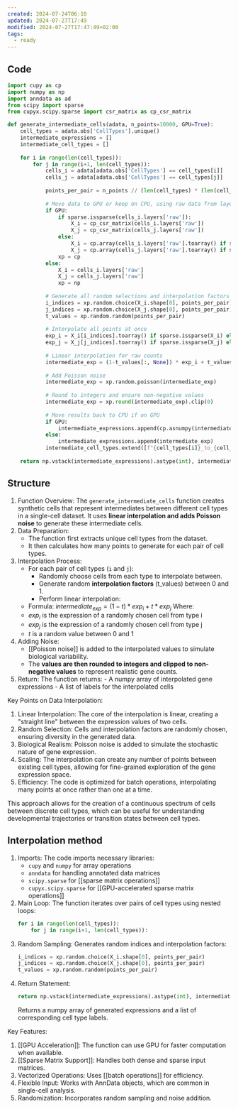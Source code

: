 ```yaml
---
created: 2024-07-24T06:10
updated: 2024-07-27T17:49
modified: 2024-07-27T17:47:49+02:00
tags:
  - ready
---
```


## Code

```python
import cupy as cp
import numpy as np
import anndata as ad
from scipy import sparse
from cupyx.scipy.sparse import csr_matrix as cp_csr_matrix

def generate_intermediate_cells(adata, n_points=10000, GPU=True):
    cell_types = adata.obs['CellTypes'].unique()
    intermediate_expressions = []
    intermediate_cell_types = []
    
    for i in range(len(cell_types)):
        for j in range(i+1, len(cell_types)):
            cells_i = adata[adata.obs['CellTypes'] == cell_types[i]]
            cells_j = adata[adata.obs['CellTypes'] == cell_types[j]]
            
            points_per_pair = n_points // (len(cell_types) * (len(cell_types) - 1) // 2)
            
            # Move data to GPU or keep on CPU, using raw data from layers
            if GPU:
                if sparse.issparse(cells_i.layers['raw']):
                    X_i = cp_csr_matrix(cells_i.layers['raw'])
                    X_j = cp_csr_matrix(cells_j.layers['raw'])
                else:
                    X_i = cp.array(cells_i.layers['raw'].toarray() if sparse.issparse(cells_i.layers['raw']) else cells_i.layers['raw'])
                    X_j = cp.array(cells_j.layers['raw'].toarray() if sparse.issparse(cells_j.layers['raw']) else cells_j.layers['raw'])
                xp = cp
            else:
                X_i = cells_i.layers['raw']
                X_j = cells_j.layers['raw']
                xp = np
            
            # Generate all random selections and interpolation factors at once
            i_indices = xp.random.choice(X_i.shape[0], points_per_pair)
            j_indices = xp.random.choice(X_j.shape[0], points_per_pair)
            t_values = xp.random.random(points_per_pair)
            
            # Interpolate all points at once
            exp_i = X_i[i_indices].toarray() if sparse.issparse(X_i) else X_i[i_indices]
            exp_j = X_j[j_indices].toarray() if sparse.issparse(X_j) else X_j[j_indices]
            
            # Linear interpolation for raw counts
            intermediate_exp = (1-t_values[:, None]) * exp_i + t_values[:, None] * exp_j
            
            # Add Poisson noise
            intermediate_exp = xp.random.poisson(intermediate_exp)
            
            # Round to integers and ensure non-negative values
            intermediate_exp = xp.round(intermediate_exp).clip(0)
            
            # Move results back to CPU if on GPU
            if GPU:
                intermediate_expressions.append(cp.asnumpy(intermediate_exp))
            else:
                intermediate_expressions.append(intermediate_exp)
            intermediate_cell_types.extend([f"{cell_types[i]}_to_{cell_types[j]}" for _ in range(points_per_pair)])
    
    return np.vstack(intermediate_expressions).astype(int), intermediate_cell_types
```

## Structure
1. Function Overview:
The `generate_intermediate_cells` function creates synthetic cells that represent intermediates between different cell types in a single-cell dataset. It uses **linear interpolation and adds Poisson noise** to generate these intermediate cells.
2. Data Preparation:
	- The function first extracts unique cell types from the dataset.
	- It then calculates how many points to generate for each pair of cell types.
3. Interpolation Process:
	- For each pair of cell types (`i` and `j`):
		- Randomly choose cells from each type to interpolate between.
		- Generate random **interpolation factors** (t_values) between 0 and 1.
		- Perform linear interpolation:
	- Formula: $intermediate_{exp} = (1-t) * exp_i + t * exp_j$
   Where:
   - $exp_i$ is the expression of a randomly chosen cell from type i
   - $exp_j$ is the expression of a randomly chosen cell from type j
   - $t$ is a random value between 0 and 1
4. Adding Noise:
	- [[Poisson noise]] is added to the interpolated values to simulate biological variability.
	- The **values are then rounded to integers and clipped to non-negative values** to represent realistic gene counts.
5. Return:
	The function returns:
		- A numpy array of interpolated gene expressions
		- A list of labels for the interpolated cells

Key Points on Data Interpolation:
1. Linear Interpolation: The core of the interpolation is linear, creating a "straight line" between the expression values of two cells.
2. Random Selection: Cells and interpolation factors are randomly chosen, ensuring diversity in the generated data.
3. Biological Realism: Poisson noise is added to simulate the stochastic nature of gene expression.
4. Scaling: The interpolation can create any number of points between existing cell types, allowing for fine-grained exploration of the gene expression space.
5. Efficiency: The code is optimized for batch operations, interpolating many points at once rather than one at a time.

This approach allows for the creation of a continuous spectrum of cells between discrete cell types, which can be useful for understanding developmental trajectories or transition states between cell types.

## Interpolation method
1. Imports:
   The code imports necessary libraries:
   - `cupy` and `numpy` for array operations
   - `anndata` for handling annotated data matrices
   - `scipy.sparse` for [[sparse matrix operations]]
   - `cupyx.scipy.sparse` for [[GPU-accelerated sparse matrix operations]]
2. Main Loop:
   The function iterates over pairs of cell types using nested loops:
   ```python
   for i in range(len(cell_types)):
       for j in range(i+1, len(cell_types)):
   ```
3. Random Sampling:
   Generates random indices and interpolation factors:
   ```python
   i_indices = xp.random.choice(X_i.shape[0], points_per_pair)
   j_indices = xp.random.choice(X_j.shape[0], points_per_pair)
   t_values = xp.random.random(points_per_pair)
   ```
4. Return Statement:
   ```python
   return np.vstack(intermediate_expressions).astype(int), intermediate_cell_types
   ```
   Returns a numpy array of generated expressions and a list of corresponding cell type labels.

Key Features:
1. [[GPU Acceleration]]: The function can use GPU for faster computation when available.
2. [[Sparse Matrix Support]]: Handles both dense and sparse input matrices.
3. Vectorized Operations: Uses [[batch operations]] for efficiency.
4. Flexible Input: Works with AnnData objects, which are common in single-cell analysis.
5. Randomization: Incorporates random sampling and noise addition.